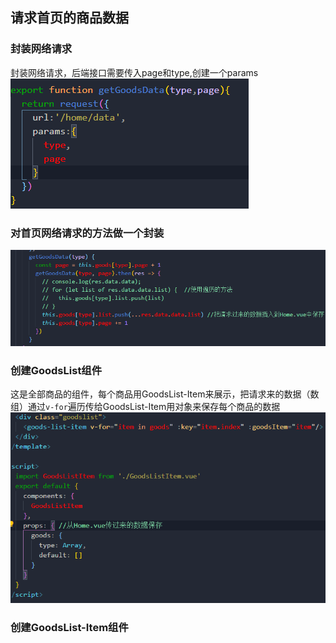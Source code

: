 ## 请求首页的商品数据
### 封装网络请求
封装网络请求，后端接口需要传入page和type,创建一个params
![](img/首页goods的网络封装.png)

### 对首页网络请求的方法做一个封装
![首页商品网络请求](img/首页网络请求封装.png)

### 创建GoodsList组件
这是全部商品的组件，每个商品用GoodsList-Item来展示，把请求来的数据（数组）通过`v-for`遍历传给GoodsList-Item用对象来保存每个商品的数据![](img/goodsList.png)

### 创建GoodsList-Item组件
